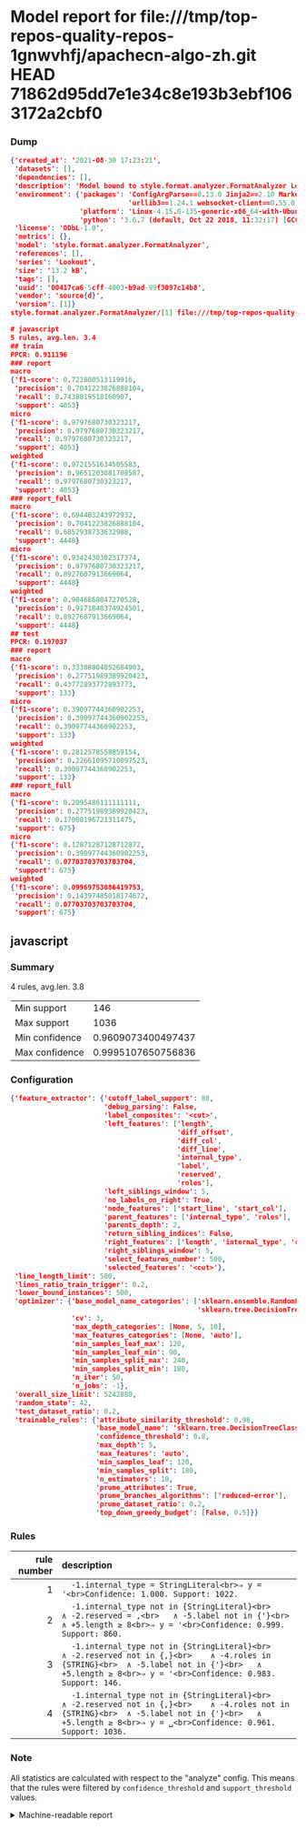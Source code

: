 # Model report for file:///tmp/top-repos-quality-repos-1gnwvhfj/apachecn-algo-zh.git HEAD 71862d95dd7e1e34c8e193b3ebf1063172a2cbf0

### Dump

```json
{'created_at': '2021-08-30 17:23:21',
 'datasets': [],
 'dependencies': [],
 'description': 'Model bound to style.format.analyzer.FormatAnalyzer Lookout analyzer.',
 'environment': {'packages': 'ConfigArgParse==0.13.0 Jinja2==2.10 MarkupSafe==1.1.1 PyStemmer==1.3.0 PyYAML==5.1 Pympler==0.5 SQLAlchemy==1.2.10 SQLAlchemy-Utils==0.33.3 asdf==2.3.2 bblfsh==2.12.7 boto==2.49.0 boto3==1.9.130 botocore==1.12.130 cachetools==2.0.1 certifi==2019.3.9 chardet==3.0.4 clint==0.5.1 docker==3.7.0 docker-pycreds==0.4.0 dulwich==0.19.11 grpcio==1.19.0 grpcio-tools==1.19.0 humanfriendly==4.16.1 humanize==0.5.1 idna==2.8 jmespath==0.9.4 jsonschema==2.6.0 lookout-sdk==0.4.1 lookout-sdk-ml==0.19.0 lookout-style==0.2.0 lz4==2.1.6 modelforge==0.12.1 numpy==1.16.2 packaging==19.0 pandas==0.22.0 pip==19.0.3 protobuf==3.7.0 psycopg2-binary==2.7.5 pygtrie==2.3 pyparsing==2.3.1 python-dateutil==2.8.0 python-igraph==0.7.1.post6 pytz==2019.1 requests==2.21.0 requirements-parser==0.2.0 scikit-learn==0.20.1 scikit-optimize==0.5.2 scipy==1.2.1 semantic-version==2.6.0 setuptools==40.8.0 six==1.12.0 smart-open==1.8.1 sourced-ml==0.8.2 spdx==2.5.0 stringcase==1.2.0 tabulate==0.8.2 tqdm==4.31.1 '
                             'urllib3==1.24.1 websocket-client==0.55.0 xxhash==1.3.0',
                 'platform': 'Linux-4.15.0-135-generic-x86_64-with-Ubuntu-18.04-bionic',
                 'python': '3.6.7 (default, Oct 22 2018, 11:32:17) [GCC 8.2.0]'},
 'license': 'ODbL-1.0',
 'metrics': {},
 'model': 'style.format.analyzer.FormatAnalyzer',
 'references': [],
 'series': 'Lookout',
 'size': '13.2 kB',
 'tags': [],
 'uuid': '00417ca6-5cff-4003-b9ad-99f3097c14b8',
 'vendor': 'source{d}',
 'version': [1]}
style.format.analyzer.FormatAnalyzer/[1] file:///tmp/top-repos-quality-repos-1gnwvhfj/apachecn-algo-zh.git 71862d95dd7e1e34c8e193b3ebf1063172a2cbf0

# javascript
5 rules, avg.len. 3.4
## train
PPCR: 0.911196
### report
macro
{'f1-score': 0.722800513119916,
 'precision': 0.7041223826888104,
 'recall': 0.7438819518160907,
 'support': 4053}
micro
{'f1-score': 0.9797680730323217,
 'precision': 0.9797680730323217,
 'recall': 0.9797680730323217,
 'support': 4053}
weighted
{'f1-score': 0.9721551634505583,
 'precision': 0.9651203081708587,
 'recall': 0.9797680730323217,
 'support': 4053}
### report_full
macro
{'f1-score': 0.694483243972932,
 'precision': 0.7041223826888104,
 'recall': 0.6852938733632988,
 'support': 4448}
micro
{'f1-score': 0.9342430302317374,
 'precision': 0.9797680730323217,
 'recall': 0.8927607913669064,
 'support': 4448}
weighted
{'f1-score': 0.9046868047270528,
 'precision': 0.9171848374924501,
 'recall': 0.8927607913669064,
 'support': 4448}
## test
PPCR: 0.197037
### report
macro
{'f1-score': 0.33308004052684903,
 'precision': 0.27751989389920423,
 'recall': 0.43772893772893773,
 'support': 133}
micro
{'f1-score': 0.39097744360902253,
 'precision': 0.39097744360902253,
 'recall': 0.39097744360902253,
 'support': 133}
weighted
{'f1-score': 0.2812578558859154,
 'precision': 0.22661095710097523,
 'recall': 0.39097744360902253,
 'support': 133}
### report_full
macro
{'f1-score': 0.2095486111111111,
 'precision': 0.27751989389920423,
 'recall': 0.17008196721311475,
 'support': 675}
micro
{'f1-score': 0.12871287128712872,
 'precision': 0.39097744360902253,
 'recall': 0.07703703703703704,
 'support': 675}
weighted
{'f1-score': 0.09969753086419753,
 'precision': 0.14397485018174672,
 'recall': 0.07703703703703704,
 'support': 675}
```

## javascript
### Summary
4 rules, avg.len. 3.8

| | |
|-|-|
|Min support|146|
|Max support|1036|
|Min confidence|0.9609073400497437|
|Max confidence|0.9995107650756836|

### Configuration

```json
{'feature_extractor': {'cutoff_label_support': 80,
                       'debug_parsing': False,
                       'label_composites': '<cut>',
                       'left_features': ['length',
                                         'diff_offset',
                                         'diff_col',
                                         'diff_line',
                                         'internal_type',
                                         'label',
                                         'reserved',
                                         'roles'],
                       'left_siblings_window': 5,
                       'no_labels_on_right': True,
                       'node_features': ['start_line', 'start_col'],
                       'parent_features': ['internal_type', 'roles'],
                       'parents_depth': 2,
                       'return_sibling_indices': False,
                       'right_features': ['length', 'internal_type', 'reserved', 'roles'],
                       'right_siblings_window': 5,
                       'select_features_number': 500,
                       'selected_features': '<cut>'},
 'line_length_limit': 500,
 'lines_ratio_train_trigger': 0.2,
 'lower_bound_instances': 500,
 'optimizer': {'base_model_name_categories': ['sklearn.ensemble.RandomForestClassifier',
                                              'sklearn.tree.DecisionTreeClassifier'],
               'cv': 3,
               'max_depth_categories': [None, 5, 10],
               'max_features_categories': [None, 'auto'],
               'min_samples_leaf_max': 120,
               'min_samples_leaf_min': 90,
               'min_samples_split_max': 240,
               'min_samples_split_min': 180,
               'n_iter': 50,
               'n_jobs': -1},
 'overall_size_limit': 5242880,
 'random_state': 42,
 'test_dataset_ratio': 0.2,
 'trainable_rules': {'attribute_similarity_threshold': 0.98,
                     'base_model_name': 'sklearn.tree.DecisionTreeClassifier',
                     'confidence_threshold': 0.8,
                     'max_depth': 5,
                     'max_features': 'auto',
                     'min_samples_leaf': 120,
                     'min_samples_split': 180,
                     'n_estimators': 10,
                     'prune_attributes': True,
                     'prune_branches_algorithms': ['reduced-error'],
                     'prune_dataset_ratio': 0.2,
                     'top_down_greedy_budget': [False, 0.5]}}
```

### Rules

| rule number | description |
|----:|:-----|
| 1 | `  -1.internal_type = StringLiteral<br>⇒ y = '<br>Confidence: 1.000. Support: 1022.` |
| 2 | `  -1.internal_type not in {StringLiteral}<br>	∧ -2.reserved = ,<br>	∧ -5.label not in {'}<br>	∧ +5.length ≥ 8<br>⇒ y = '<br>Confidence: 0.999. Support: 860.` |
| 3 | `  -1.internal_type not in {StringLiteral}<br>	∧ -2.reserved not in {,}<br>	∧ -4.roles in {STRING}<br>	∧ -5.label not in {'}<br>	∧ +5.length ≥ 8<br>⇒ y = '<br>Confidence: 0.983. Support: 146.` |
| 4 | `  -1.internal_type not in {StringLiteral}<br>	∧ -2.reserved not in {,}<br>	∧ -4.roles not in {STRING}<br>	∧ -5.label not in {'}<br>	∧ +5.length ≥ 8<br>⇒ y = ␣<br>Confidence: 0.961. Support: 1036.` |

### Note
All statistics are calculated with respect to the "analyze" config. This means that the rules were filtered by
`confidence_threshold` and `support_threshold` values.

<details>
    <summary>Machine-readable report</summary>
```json
{"javascript": {"avg_rule_len": 3.75, "max_conf": 0.9995107650756836, "max_support": 1036, "min_conf": 0.9609073400497437, "min_support": 146, "num_rules": 4}}
```
</details>
